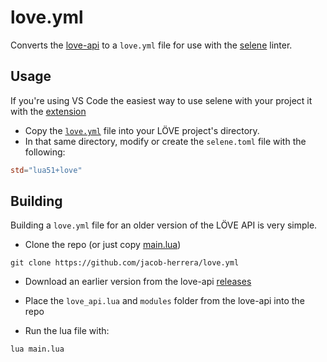 # love.yml

Converts the [love-api](https://github.com/love2d-community/love-api) to a `love.yml` file for use with the [selene](https://github.com/Kampfkarren/selene) linter.

## Usage

If you're using VS Code the easiest way to use selene with your project it with the [extension](https://marketplace.visualstudio.com/items?itemName=Kampfkarren.selene-vscode)

- Copy the [`love.yml`](https://raw.githubusercontent.com/jacob-herrera/love.yml/main/love.yml) file into your LÖVE project's directory.
- In that same directory, modify or create the `selene.toml` file with the following: 
```toml
std="lua51+love"
```

## Building

Building a `love.yml` file for an older version of the LÖVE API is very simple.

- Clone the repo (or just copy [main.lua](https://raw.githubusercontent.com/jacob-herrera/love.yml/main/main.lua))
```
git clone https://github.com/jacob-herrera/love.yml
```

- Download an earlier version from the love-api [releases](https://github.com/love2d-community/love-api/releases)

- Place the `love_api.lua` and `modules` folder from the love-api into the repo

- Run the lua file with:

```
lua main.lua
```